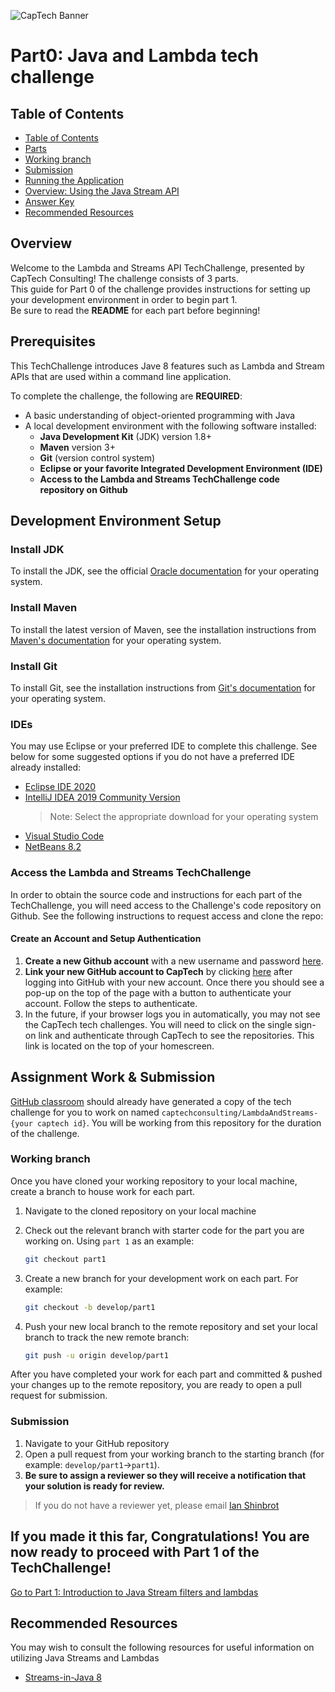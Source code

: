 ![CapTech Banner](https://github.com/captechconsulting/springboot-techchallenge/blob/part0/src/main/resources/images/CaptechLogo.png)

# Part0: Java and Lambda tech challenge

## Table of Contents

- [Table of Contents](#table-of-contents)
- [Parts](#parts)
- [Working branch](#working-branch)
- [Submission](#submission)
- [Running the Application](#running-the-application)
- [Overview: Using the Java Stream API](#Using-the-Java-Stream-filter-API)
- [Answer Key](#answer-key)
- [Recommended Resources](#recommended-resources)

## Overview
Welcome to the Lambda and Streams API TechChallenge, presented by CapTech Consulting! The challenge consists of 3 parts. <br/>
This guide for Part 0 of the challenge provides instructions for setting up your development environment in order to begin part 1. <br/>
Be sure to read the **README** for each part before beginning!
## Prerequisites

This TechChallenge introduces Jave 8 features such as Lambda and Stream APIs that are used within a command line application. <br/>

To complete the challenge, the following are **REQUIRED**:

- A basic understanding of object-oriented programming with Java
- A local development environment with the following software installed:
  - **Java Development Kit** (JDK) version 1.8+
  - **Maven** version 3+
  - **Git** (version control system)
  - **Eclipse or your favorite Integrated Development Environment (IDE)**
  - **Access to the Lambda and Streams TechChallenge code repository on Github**


## Development Environment Setup

### Install JDK

To install the JDK, see the official [Oracle
documentation](https://docs.oracle.com/en/java/javase/14/install/overview-jdk-installation.html#GUID-8677A77F-231A-40F7-98B9-1FD0B48C346A)
for your operating system.

### Install Maven

To install the latest version of Maven, see the installation instructions from [Maven's
documentation](https://maven.apache.org/install.html) for your operating system.

### Install Git

To install Git, see the installation instructions from [Git's
documentation](https://git-scm.com/book/en/v2/Getting-Started-Installing-Git) for your operating system.

### IDEs

You may use Eclipse or your preferred IDE to complete this challenge. See below for some suggested options if you do
not have a preferred IDE already installed:

- [Eclipse IDE 2020](https://www.eclipse.org/downloads/)
- [IntelliJ IDEA 2019 Community Version](https://www.jetbrains.com/idea/download)
  > Note: Select the appropriate download for your operating system
- [Visual Studio Code](https://code.visualstudio.com/)
- [NetBeans 8.2](https://netbeans.org/images_www/v6/download/community/8.2/)


### Access the Lambda and Streams  TechChallenge

In order to obtain the source code and instructions for each part of the TechChallenge, you will need access to the
Challenge's code repository on Github. See the following instructions to request access and clone the repo:

#### Create an Account and Setup Authentication

1. **Create a new Github account** with a new username and password [here](https://github.com/join?source=header-home).
1. **Link your new GitHub account to CapTech** by clicking [here](http://capte.ch/github) after logging into GitHub with your new account. Once there you should see a pop-up on the top of the page with a button to authenticate your account. Follow the steps to authenticate.
1. In the future, if your browser logs you in automatically, you may not see the CapTech tech challenges. You will need to click on the single sign-on link and authenticate through CapTech to see the repositories. This link is located on the top of your homescreen.

## Assignment Work & Submission

[GitHub classroom](https://classroom.github.com/a/ivTS9er1) should already have generated a copy of the tech challenge for you to work on named `captechconsulting/LambdaAndStreams-{your captech id}`. You will be working from this repository for the duration of the challenge.

### Working branch

Once you have cloned your working repository to your local machine, create a branch to house work for each part.

1. Navigate to the cloned repository on your local machine
1. Check out the relevant branch with starter code for the part you are working on. Using `part 1` as an example:

    ```bash
    git checkout part1
    ```

1. Create a new branch for your development work on each part. For example:

    ```bash
    git checkout -b develop/part1
    ```

1. Push your new local branch to the remote repository and set your local branch to track the new remote branch:

    ```bash
    git push -u origin develop/part1
    ```

After you have completed your work for each part and committed & pushed your changes up to the remote repository, you
are ready to open a pull request for submission.

### Submission

1. Navigate to your GitHub repository
1. Open a pull request from your working branch to the starting branch (for example: `develop/part1`&rarr;`part1`).
1. **Be sure to assign a reviewer so they will receive a notification that your solution is ready for review.**

  > If you do not have a reviewer yet, please email [Ian Shinbrot](mailto:ishinbrot@captechconsulting.com)

## If you made it this far, Congratulations! You are now ready to proceed with Part 1 of the TechChallenge!

[Go to Part 1: Introduction to Java Stream filters and lambdas](../../tree/part1)
## Recommended Resources

You may wish to consult the following resources for useful information on utilizing Java Streams and Lambdas

 - [Streams-in-Java 8](https://stackify.com/streams-guide-java-8/)